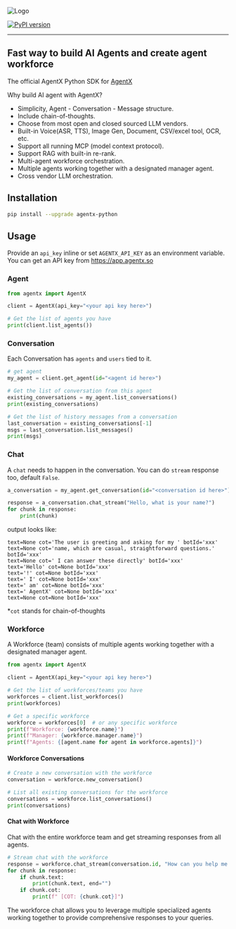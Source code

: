 ![Logo](https://agentx-resources.s3.us-west-1.amazonaws.com/AgentX-logo-387x60.png)

[![PyPI version](https://img.shields.io/pypi/v/agentx-python)](https://pypi.org/project/agentx-python/)

---

## Fast way to build AI Agents and create agent workforce

The official AgentX Python SDK for [AgentX](https://www.agentx.so/)

Why build AI agent with AgentX?

- Simplicity, Agent - Conversation - Message structure.
- Include chain-of-thoughts.
- Choose from most open and closed sourced LLM vendors.
- Built-in Voice(ASR, TTS), Image Gen, Document, CSV/excel tool, OCR, etc.
- Support all running MCP (model context protocol).
- Support RAG with built-in re-rank.
- Multi-agent workforce orchestration.
- Multiple agents working together with a designated manager agent.
- Cross vendor LLM orchestration.

## Installation

```bash
pip install --upgrade agentx-python
```

## Usage

Provide an `api_key` inline or set `AGENTX_API_KEY` as an environment variable.
You can get an API key from https://app.agentx.so

### Agent

```python
from agentx import AgentX

client = AgentX(api_key="<your api key here>")

# Get the list of agents you have
print(client.list_agents())
```

### Conversation

Each Conversation has `agents` and `users` tied to it.

```python
# get agent
my_agent = client.get_agent(id="<agent id here>")

# Get the list of conversation from this agent
existing_conversations = my_agent.list_conversations()
print(existing_conversations)

# Get the list of history messages from a conversation
last_conversation = existing_conversations[-1]
msgs = last_conversation.list_messages()
print(msgs)
```

### Chat

A `chat` needs to happen in the conversation. You can do `stream` response too, default `False`.

```python
a_conversation = my_agent.get_conversation(id="<conversation id here>")

response = a_conversation.chat_stream("Hello, what is your name?")
for chunk in response:
    print(chunk)
```

output looks like:

```
text=None cot='The user is greeting and asking for my ' botId='xxx'
text=None cot='name, which are casual, straightforward questions.' botId='xxx'
text=None cot=' I can answer these directly' botId='xxx'
text='Hello' cot=None botId='xxx'
text='!' cot=None botId='xxx'
text=' I' cot=None botId='xxx'
text=' am' cot=None botId='xxx'
text=' AgentX' cot=None botId='xxx'
text=None cot=None botId='xxx'
```

\*`cot` stands for chain-of-thoughts

### Workforce

A Workforce (team) consists of multiple agents working together with a designated manager agent.

```python
from agentx import AgentX

client = AgentX(api_key="<your api key here>")

# Get the list of workforces/teams you have
workforces = client.list_workforces()
print(workforces)

# Get a specific workforce
workforce = workforces[0]  # or any specific workforce
print(f"Workforce: {workforce.name}")
print(f"Manager: {workforce.manager.name}")
print(f"Agents: {[agent.name for agent in workforce.agents]}")
```

#### Workforce Conversations

```python
# Create a new conversation with the workforce
conversation = workforce.new_conversation()

# List all existing conversations for the workforce
conversations = workforce.list_conversations()
print(conversations)
```

#### Chat with Workforce

Chat with the entire workforce team and get streaming responses from all agents.

```python
# Stream chat with the workforce
response = workforce.chat_stream(conversation.id, "How can you help me with this project?")
for chunk in response:
    if chunk.text:
        print(chunk.text, end="")
    if chunk.cot:
        print(f" [COT: {chunk.cot}]")
```

The workforce chat allows you to leverage multiple specialized agents working together to provide comprehensive responses to your queries.
